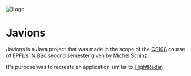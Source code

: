 ![Logo](https://upload.wikimedia.org/wikipedia/commons/f/f4/Logo_EPFL.svg)

# Javions

Javions is a Java project that was made in the scope of the [CS108](https://edu.epfl.ch/coursebook/fr/pratique-de-la-programmation-orientee-objet-CS-108) course of EPFL's IN BSc second semester given by [Michel Schinz](https://people.epfl.ch/michel.schinz).

It's purpose was to recreate an application similar to [FlightRadar](https://www.flightradar24.com).